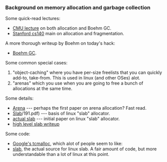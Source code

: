 ### Background on memory allocation and garbage collection


Some quick-read lectures:

   - [CMU lecture](docs/lecture-mem-alloc.pdf) on both allocation and Boehm GC.
   - [Stanford cs140](docs/cs140.malloc-free.pdf) main on allocation and 
     fragmentation.

A more thorough writeup by Boehm on today's hack:
   - [Boehm GC](docs/boehm.pdf).

Some common special cases:
   1. "object-caching" where you have per-size freelists that you can quickly add-to, take-from.
      This is used in linux (and other OSes) alot.
   2. "arenas" which you use when you are going to free a bunch of allocations
      at the same time.  

Some details:
   - [Arena](docs/arena.pdf) --- perhaps the first paper on arena allocation?  Fast read.
   - [Slab](docs)/191.pdf) --- basis of linux "slab" allocator.
   - [actual slab](docs/bonswick_slab.pdf) --- initial paper on linux "slab" allocator.
   - [high level slab writeup](https://www.kernel.org/doc/gorman/html/understand/understand011.html)

Some code:

  - [Google's tcmalloc](https://github.com/google/tcmalloc), 
    which alot of people seem to like:
  - [slab](https://github.com/torvalds/linux/blob/master/mm/slab.c), the actual source
    for linux slab.  A fair amount of code, but more understandable than a lot of linux
    at this point.
